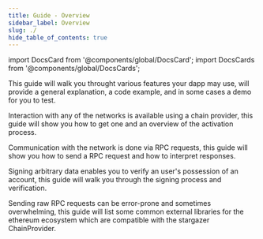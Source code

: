 ```yaml
---
title: Guide - Overview
sidebar_label: Overview
slug: ./
hide_table_of_contents: true
---
```


import DocsCard from '@components/global/DocsCard';
import DocsCards from '@components/global/DocsCards';

<head>
  <title>Guide - Overview</title>
  <meta
    name="description"
    content="This guide will walk you throught various features your dapp may use, will provide a general explanation, a code example, and in some cases a demo for you to test."
  />
  <style>{`
    :root {
      --doc-item-container-width: 60rem;
    }
  `}</style>
</head>

<intro-end />

This guide will walk you throught various features your dapp may use, will provide a general explanation, a code example, and in some cases a demo for you to test.

<DocsCards>
  <DocsCard header="Provider Activation" href="providerActivation" img="/icons/img02.png">
    <p>Interaction with any of the networks is available using a chain provider, this guide will show you how to get one and an overview of the activation process.</p>
  </DocsCard>

  <DocsCard header="Sending RPC Requests" href="sendingRPCRequests" img="/icons/img03.png">
    <p>Communication with the network is done via RPC requests, this guide will show you how to send a RPC request and how to interpret responses.</p>
  </DocsCard>

  <DocsCard header="Signing Data" href="signingData" img="/icons/img04.png">
    <p>Signing arbitrary data enables you to verify an user's possession of an account, this guide will walk you through the signing process and verification.</p>
  </DocsCard>

  <DocsCard header="Using External Libraries" href="usingExternalLibraries" img="/icons/img04.png">
    <p>Sending raw RPC requests can be error-prone and sometimes overwhelming, this guide will list some common external libraries for the ethereum ecosystem which are compatible with the stargazer ChainProvider.</p>
  </DocsCard>
</DocsCards>
